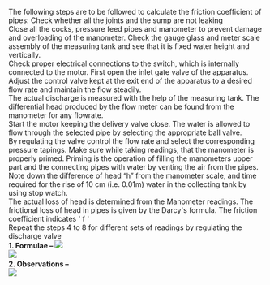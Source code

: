 The following steps are to be followed to calculate the friction coefficient of pipes:
Check whether all the joints and the sump are not leaking <br>
Close all the cocks, pressure feed pipes and manometer to prevent damage and overloading of the manometer. Check the gauge glass and meter scale assembly of the measuring tank and see that it is fixed water height and vertically. <br>
Check proper electrical connections to the switch, which is internally connected to the motor. First open the inlet gate valve of the apparatus. Adjust the control valve kept at the exit end of the apparatus to a desired flow rate and maintain the flow steadily. <br>
The actual discharge is measured with the help of the measuring tank. The differential head produced by the flow meter can be found from the manometer for any flowrate. <br>
Start the motor keeping the delivery valve close. The water is allowed to flow through the selected pipe by selecting the appropriate ball valve. <br>
By regulating the valve control the flow rate and select the corresponding pressure tapings. Make sure while taking readings, that the manometer is properly primed. Priming is the operation of filling the manometers upper part and the connecting pipes with water by venting the air from the pipes. <br>
Note down the difference of head “h” from the manometer scale, and time required for the rise of 10 cm (i.e. 0.01m) water in the collecting tank by using stop watch.<br>
The actual loss of head is determined from the Manometer readings. The frictional loss of head in pipes is given by the Darcy's formula. The friction coefficient indicates ' f '<br>
Repeat the steps 4 to 8 for different sets of readings by regulating the discharge valve<br>
<b>1. Formulae – </b>
<image src="[Alt text](imagep1-3.png)"><br>
<image src="![Alt text](imagep2-2.png)"><br>
<b>2. Observations –</b><br>
<image src="![Alt text](imagep3-2.png)">

